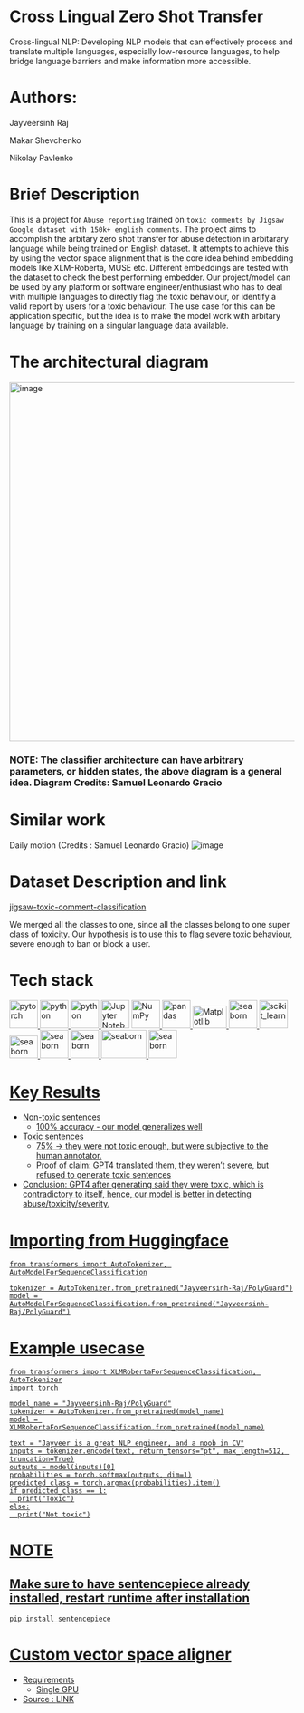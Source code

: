 # Cross Lingual Zero Shot Transfer
Cross-lingual NLP: Developing NLP models that can effectively process and translate multiple languages, especially low-resource languages, to help bridge language barriers and make information more accessible.

# Authors:
Jayveersinh Raj

Makar Shevchenko

Nikolay Pavlenko

# Brief Description
This is a project for `Abuse reporting` trained on `toxic comments by Jigsaw Google dataset with 150k+ english comments`. The project aims to accomplish the arbitary zero shot transfer for abuse detection in arbitarary language while being trained on English dataset. It attempts to achieve this by using the vector space alignment that is the core idea behind embedding models like XLM-Roberta, MUSE etc. Different embeddings are tested with the dataset to check the best performing embedder. Our project/model can be used by any platform or software engineer/enthusiast who has to deal with multiple languages to directly flag the toxic behaviour, or identify a valid report by users for a toxic behaviour. The use case for this can be application specific, but the idea is to make the model work with arbitary language by training on a singular language data available.

# The architectural diagram
<img width="634" alt="image" src="https://user-images.githubusercontent.com/69463767/232441899-c594e5cc-762d-4834-bf86-8087287861bc.png">

### NOTE: The classifier architecture can have arbitrary parameters, or hidden states, the above diagram is a general idea. Diagram Credits: Samuel Leonardo Gracio

# Similar work
Daily motion (Credits : Samuel Leonardo Gracio)
![image](https://user-images.githubusercontent.com/69463767/232442675-cf573b1c-c243-4d25-860a-dafa30bb186e.png)

# Dataset Description and link
[jigsaw-toxic-comment-classification](https://www.kaggle.com/c/jigsaw-toxic-comment-classification-challenge)

We merged all the classes to one, since all the classes belong to one super class of toxicity. Our hypothesis is to use this to flag severe toxic behaviour, severe enough to ban or block a user.

# Tech stack
<a href="https://pytorch.org/" target="_blank" rel="noreferrer"> <img src="https://www.vectorlogo.zone/logos/pytorch/pytorch-icon.svg" alt="pytorch" width="50" height="50"/> </a>
<a href="https://www.python.org" target="_blank" rel="noreferrer"> <img src="https://media3.giphy.com/media/LMt9638dO8dftAjtco/200.webp?cid=ecf05e473jsalgnr0edawythfdeh3o2gnrisk725vn7x9n72&rid=200.webp&ct=s" alt="python" width="50" height="50"/> </a> 
<a href="https://huggingface.co/" target="_blank" rel="noreferrer"> <img src="https://media3.giphy.com/media/BGLSkombEDjGEJ41oW/giphy.webp?cid=ecf05e47fu5099qknyuij1yq6exe2eylr2pv3y4toyqlk535&ep=v1_stickers_search&rid=giphy.webp&ct=s" alt="python" width="50" height="50"/> </a> 
<a href="https://jupyter.org/" target="_blank" rel="noreferrer"> <img alt="Jupyter Notebook" width="50" height="50" src="https://img.icons8.com/fluency/344/jupyter.png"></a>
<a href="https://numpy.org/doc/" target="_blank" rel="noreferrer"> <img src="https://www.vectorlogo.zone/logos/numpy/numpy-icon.svg" alt="NumPy" width="50" height="50"/> </a>
<a href="https://pandas.pydata.org/" target="_blank" rel="noreferrer"> <img src="https://media0.giphy.com/media/p7l6subf8WlFK/200.webp?cid=ecf05e472j8ufhiqbsz74tfghvw67xyg4skm5z8ejqldvg6f&rid=200.webp&ct=s" alt="pandas" width="50" height="50"/> </a>
<a href="https://matplotlib.org/stable/index.html" target="_blank" rel="noreferrer"> <img src="https://seeklogo.com/images/M/matplotlib-logo-AEB3DC9BB4-seeklogo.com.png" alt="Matplotlib" width="60" height="40"/> </a>
<a href="https://seaborn.pydata.org/" target="_blank" rel="noreferrer"> <img src="https://seaborn.pydata.org/_images/logo-mark-lightbg.svg" alt="seaborn" width="50" height="50"/> </a>
 <a href="https://scikit-learn.org/" target="_blank" rel="noreferrer"> <img src="https://upload.wikimedia.org/wikipedia/commons/0/05/Scikit_learn_logo_small.svg" alt="scikit_learn" width="50" height="50"/> </a>
<a href="https://streamlit.io/" target="_blank" rel="noreferrer"> <img src="https://user-images.githubusercontent.com/69463767/235664976-da8d40b1-9332-48f9-a73f-bd62c7060b32.png" alt="seaborn" width="50" height="40"/> </a>
<a href="https://onnx.ai/" target="_blank" rel="noreferrer"> <img src="https://www.vectorlogo.zone/logos/onnxai/onnxai-icon.svg" alt="seaborn" width="50" height="50"/> </a>
<a href="https://developer.nvidia.com/cuda-toolkit" target="_blank" rel="noreferrer"> <img src="https://www.svgrepo.com/show/373541/cuda.svg" alt="seaborn" width="50" height="50"/> </a>
<a href="https://developer.nvidia.com/tensorrt" target="_blank" rel="noreferrer"> <img src="https://user-images.githubusercontent.com/69463767/235667402-0584035a-8ce6-4d6b-ae66-66c8ff6c084c.png" alt="seaborn" width="80" height="50"/> </a>
<a href="https://onnxruntime.ai/docs/" target="_blank" rel="noreferrer"> <img src="https://user-images.githubusercontent.com/69463767/236397772-a168be52-a8ce-46ce-94fd-d7f696be34e5.gif" alt="seaborn" width="50" height="50"/>

# Key Results
- Non-toxic sentences
  - 100% accuracy - our model generalizes well
- Toxic sentences
  - 75% → they were not toxic enough, but were subjective to the human annotator.
  - Proof of claim: GPT4 translated them, they weren’t severe, but refused to generate toxic sentences
- Conclusion: GPT4 after generating said they were toxic, which is contradictory to itself, hence, our model is better in detecting abuse/toxicity/severity.

# Importing from Huggingface
    
    from transformers import AutoTokenizer, AutoModelForSequenceClassification
    
    tokenizer = AutoTokenizer.from_pretrained("Jayveersinh-Raj/PolyGuard")
    model = AutoModelForSequenceClassification.from_pretrained("Jayveersinh-Raj/PolyGuard")
    
# Example usecase
    from transformers import XLMRobertaForSequenceClassification, AutoTokenizer
    import torch

    model_name = "Jayveersinh-Raj/PolyGuard"
    tokenizer = AutoTokenizer.from_pretrained(model_name)
    model = XLMRobertaForSequenceClassification.from_pretrained(model_name)

    text = "Jayveer is a great NLP engineer, and a noob in CV"
    inputs = tokenizer.encode(text, return_tensors="pt", max_length=512, truncation=True)
    outputs = model(inputs)[0]
    probabilities = torch.softmax(outputs, dim=1)
    predicted_class = torch.argmax(probabilities).item()
    if predicted_class == 1:
      print("Toxic")
    else:
      print("Not toxic")

# NOTE
## Make sure to have sentencepiece already installed, restart runtime after installation
    pip install sentencepiece

# Custom vector space aligner 
- Requirements
  - Single GPU
- Source : [LINK](https://www.arxiv-vanity.com/papers/2103.09635/)

